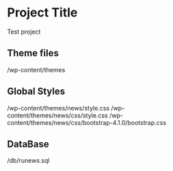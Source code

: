 # Project Title

Test project

## Theme files

/wp-content/themes

## Global Styles

/wp-content/themes/news/style.css
/wp-content/themes/news/css/style.css
/wp-content/themes/news/css/bootstrap-4.1.0/bootstrap.css


## DataBase
/db/runews.sql


